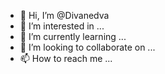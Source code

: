- 👋 Hi, I’m @Divanedva
- 👀 I’m interested in ...
- 🌱 I’m currently learning ...
- 💞️ I’m looking to collaborate on ...
- 📫 How to reach me ...

<!---
Divanedva/Divanedva is a ✨ special ✨ repository because its `README.md` (this file) appears on your GitHub profile.
You can click the Preview link to take a look at your changes.
--->
